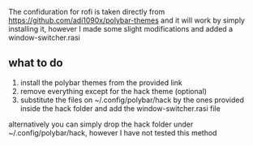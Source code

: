 The confiduration for rofi is taken directly from https://github.com/adi1090x/polybar-themes and it will work by simply installing it, however I made some slight modifications and added a window-switcher.rasi

## what to do
1. install the polybar themes from the provided link
2. remove everything except for the hack theme (optional)
3. substitute the files on ~/.config/polybar/hack by the ones provided inside the hack folder and add the window-switcher.rasi file

alternatively you can simply drop the hack folder under ~/.config/polybar/hack, however I have not tested this method
